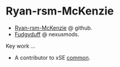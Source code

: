# Ryan-rsm-McKenzie

- [Ryan-rsm-McKenzie](https://github.com/Ryan-rsm-McKenzie) @ github.
- [Fudgyduff](https://next.nexusmods.com/profile/Fudgyduff/about-me) @ nexusmods.


Key work ...

- A contributor to xSE [common](https://github.com/ianpatt/common).